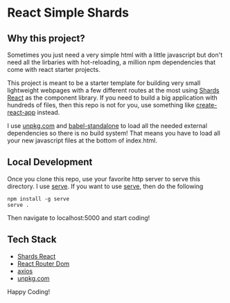 # React Simple Shards

## Why this project?

Sometimes you just need a very simple html with a little javascript but don't need all the lirbaries with hot-reloading, a million npm dependencies that come with react starter projects.

This project is meant to be a starter template for building very small lightweight webpages with a few different routes at the most using [Shards React](https://designrevision.com/downloads/shards-react/) as the component library. If you need to build a big application with hundreds of files, then this repo is not for you, use something like [create-react-app](https://github.com/facebook/create-react-app) instead. 

I use [unpkg.com](https://unpkg.com/) and [babel-standalone](https://babeljs.io/docs/en/babel-standalone) to load all the needed external dependencies so there is no build system! That means you have to load all your new javascript files at the bottom of index.html.

## Local Development

Once you clone this repo, use your favorite http server to serve this directory. I use [serve](https://www.npmjs.com/package/serve). If you want to use [serve](https://www.npmjs.com/package/serve), then do the following

```
npm install -g serve
serve .
```

Then navigate to localhost:5000 and start coding!


## Tech Stack

- [Shards React](https://designrevision.com/downloads/shards-react/)
- [React Router Dom](https://reacttraining.com/react-router/web/guides/quick-start)
- [axios](https://github.com/axios/axios)
- [unpkg.com](https://unpkg.com/)


Happy Coding!